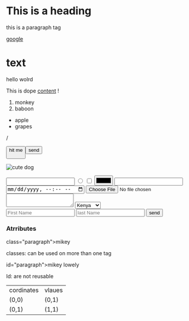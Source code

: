 <h1>This is a heading</h1>
<!--the heading tags range from h1 - h6-->
<!--only text goes here-->
<p>this is a paragraph tag </p>
<!--used to link to somewhere else-->
<a href="htpps://google.com">google</a>
<!--is a block element acts as a container for grouping multiple elements together-->
<div>
    <h1>text</h1>
    <p>hello wolrd</p>
</div>

<!--span tag is a inline element  container for small piece of text-->
<p>This is dope <span style="text-decoration:underline">content</span> !</p>

<!--list elements there are ordered and unoredered list-->
<ol>
    <li>monkey</li>
    <li>baboon</li>
</ol>

<ul>
    <li>apple</li>
    <li>grapes</li>
</ul>/

<!--buttons are used by js to respond to user clicking it-->
<button>hit me</click>

<button type="submit">send</button>

<!--images tags are used load imgs onto the page -->
<img src="http://pets-images.dev-apis.com/pets/dog25.jpg"
    alt="cute dog"/>
</img>

<!--input tags are used to gather info from the user-->
<!--they're self enclosing -->

<input type="text" />
<input type="radio" />
<input type="checkbox" />
<input type="color" />
<input type="number" />
<input type="datetime-local" />
<input type="file" />

<!---textarea used for a lot of text -->
<textarea></textarea>

<!--selcte option used to limit a user to a predefined set of options to select from-->
<select>
    <option value="kenya">Kenya</option>
    <option value="us">US</option>
    <option value="UG">Uganda</option>
</select>

<!--form is a group of html tags related to gather data froma user-->
<form action="post">
    <input placeholder="First Name" />
    <input placeholder="last Name" />
    <button type="submit">send</button>
</form>


<!--used to display table of data  -->
<!--table is the container tr reps a row and td reps one cell in the table-->

<table>
    <tbody>
        <tr>
            <td>cordinates</td>
            <td>vlaues</td>
        </tr>
        <tr>
            <td>(0,0)</td>
            <td>(0,1)</td>
        </tr>
        <tr>
            <td>(0,1)</td>
            <td>(1,1)</td>
        </tr>
    </tbody>

### Atrributes
<p>class="paragraph">mikey</p>
classes: can be used on more than one tag
<p>id="paragraph">mikey lowely</p>
Id: are not reusable 